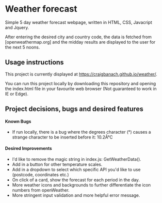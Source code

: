 # Weather forecast

Simple 5 day weather forecast webpage, written in HTML, CSS, Javacript and Jquery.

After entering the desired city and country code, the data is fetched from [openweathermap.org] and the midday results are displayed to the user for the next 5 noons.

## Usage instructions

This project is currently displayed at https://craigbanach.github.io/weather/.

You can run this project locally by downloading this repository and opening the index.html file in your favourite web browser (Not guaranteed to work in IE or Edge).

## Project decisions, bugs and desired features

#### Known Bugs

 - If run locally, there is a bug where the degrees character (°) causes a strange character to be inserted before it: 10.2Â°C

#### Desired Improvements

 - I'd like to remove the magic string in index.js: GetWeatherData().
 - Add in a button for other temperature scales.
 - Add in a dropdown to select which specific API you'd like to use (postcode, coordinates etc.)
 - On click of a card, show the forecast for each period in the day.
 - More weather icons and backgrounds to further differentiate the icon numbers from openWeather.
 - More stringent input validation and more helpful error message.
